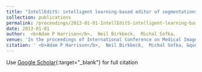```yaml
---
title: "IntellEditS: intelligent learning-based editor of segmentations"
collection: publications
permalink: /proceedings/2013-01-01-IntellEditS-intelligent-learning-based-editor-of-segmentations
date: 2013-01-01
author:  <b>Adam P Harrison</b>,  Neil Birkbeck,  Michal Sofka, 
venue: 'In the proceedings of International Conference on Medical Image Computing and Computer-Assisted Intervention'
citation: ' <b>Adam P Harrison</b>,  Neil Birkbeck,  Michal Sofka, &quot;IntellEditS: intelligent learning-based editor of segmentations.&quot; <i>In the proceedings of International Conference on Medical Image Computing and Computer-Assisted Intervention</i>, 2013.'
---
```

Use [Google Scholar](https://scholar.google.com/scholar?q=IntellEditS:+intelligent+learning+based+editor+of+segmentations){:target="_blank"} for full citation